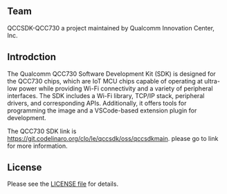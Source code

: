 ## Team
QCCSDK-QCC730 a project maintained by Qualcomm Innovation Center, Inc.

## Introdction
The Qualcomm QCC730 Software Development Kit (SDK) is designed for the QCC730 chips, which are IoT MCU chips capable of operating at ultra-low power while providing Wi-Fi connectivity and a variety of peripheral interfaces. The SDK includes a Wi-Fi library, TCP/IP stack, peripheral drivers, and corresponding APIs. Additionally, it offers tools for programming the image and a VSCode-based extension plugin for development.

The QCC730 SDK link is https://git.codelinaro.org/clo/le/qccsdk/oss/qccsdkmain. please go to link for more information.

## License
Please see the [LICENSE file](License.txt) for details.

